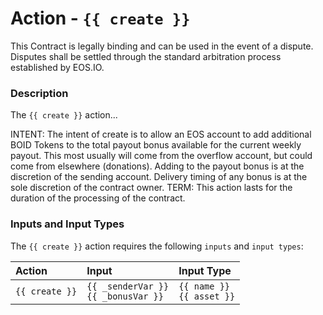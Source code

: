 # Action - `{{ create }}`

This Contract is legally binding and can be used in the event of a dispute. Disputes shall be settled through the standard arbitration process established by EOS.IO.

### Description

The `{{ create }}` action... 

INTENT: The intent of create is to allow an EOS account to add additional BOID Tokens to the total payout bonus available for the current weekly payout. This most usually will come from the overflow account, but could come from elsewhere (donations). Adding to the payout bonus is at the discretion of the sending account. Delivery timing of any bonus is at the sole discretion of the contract owner. 
TERM: This action lasts for the duration of the processing of the contract. 

### Inputs and Input Types

The `{{ create }}` action requires the following `inputs` and `input types`:

| Action | Input | Input Type |
|:--|:--|:--|
| `{{ create }}` | `{{ _senderVar }}`<br/>`{{ _bonusVar }}` | `{{ name }}`<br/>`{{ asset }}` |
